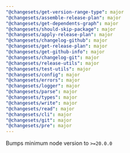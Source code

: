 ```yaml
---
"@changesets/get-version-range-type": major
"@changesets/assemble-release-plan": major
"@changesets/get-dependents-graph": major
"@changesets/should-skip-package": major
"@changesets/apply-release-plan": major
"@changesets/changelog-github": major
"@changesets/get-release-plan": major
"@changesets/get-github-info": major
"@changesets/changelog-git": major
"@changesets/release-utils": major
"@changesets/test-utils": major
"@changesets/config": major
"@changesets/errors": major
"@changesets/logger": major
"@changesets/parse": major
"@changesets/types": major
"@changesets/write": major
"@changesets/read": major
"@changesets/cli": major
"@changesets/git": major
"@changesets/pre": major
---
```


Bumps minimum node version to `>=20.0.0`
